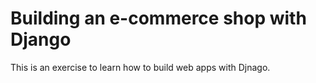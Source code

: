 # Building an e-commerce shop with Django
This is an exercise to learn how to build web apps with Djnago. 
